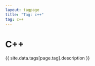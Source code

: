 ```yaml
---
layout: tagpage
title: "Tag: c++"
tag: c++
---
```

<div class="col-md-12">
	<h1>C++</h1>
	<p>{{ site.data.tags[page.tag].description }}</p>
</div>